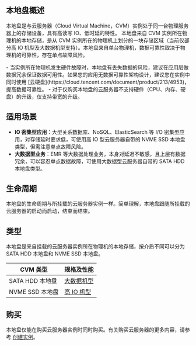 ## 本地盘概述
本地盘是与云服务器（Cloud Virtual Machine，CVM）实例处于同一台物理服务器上的存储设备，具有高读写 IO、低时延的特性。
本地盘来自 CVM 实例所在物理机的本地存储，是从 CVM 实例所在的物理机上划分的一块存储区域（当前仅部分高 IO 机型及大数据机型支持）。本地盘来自单台物理机，数据可靠性取决于物理机的可靠性，存在单点故障风险。



<dx-alert infotype="notice" title="">
- 当实例所在物理机发生硬件故障时，本地盘有丢失数据的风险，建议在应用层做数据冗余保证数据可用性。如果您的应用无数据可靠性架构设计，建议您在实例中同时使用 [云硬盘](https://cloud.tencent.com/document/product/213/4953)，提高数据可靠性。
- 对于仅购买本地盘的云服务器不支持硬件（CPU、内存、硬盘）的升级，仅支持带宽的升级。
</dx-alert>



## 适用场景
- **IO 密集型应用**：大型关系数据库、NoSQL、ElasticSearch 等 I/O 密集型应用，对存储延时要求低，可使用高 IO 型云服务器自带的 NVME SSD 本地盘类型，但需注意单点故障风险。
- **大数据型业务**：EMR 等大数据处理业务，本身对延迟不敏感，且上层有数据冗余，可以容忍单点数据故障，可使用大数据型云服务器自带的 SATA HDD 本地盘类型。


## 生命周期
本地盘的生命周期与所挂载的云服务器实例一样。简单理解，本地盘跟随所挂载的云服务器的启动而启动，结束而结束。

## 类型

本地盘是来自挂载的云服务器实例所在物理机的本地存储，按介质不同可以分为 SATA HDD 本地盘和 NVME SSD 本地盘。

| CVM 类型 | 规格及性能 |
|---------|---------|
| SATA HDD 本地盘 | [大数据机型](https://cloud.tencent.com/document/product/213/11518#D) |
| NVME SSD 本地盘 | [高 IO 机型](https://cloud.tencent.com/document/product/213/11518#I) |

## 购买
本地盘仅能在购买云服务器实例时同时购买。有关购买云服务器的更多内容，请参考 [创建实例](https://cloud.tencent.com/document/product/213/4855)。
